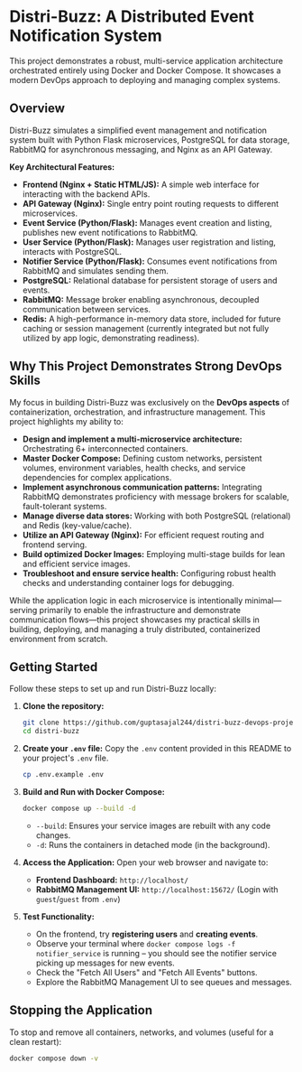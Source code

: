 # Distri-Buzz: A Distributed Event Notification System

This project demonstrates a robust, multi-service application architecture orchestrated entirely using Docker and Docker Compose. It showcases a modern DevOps approach to deploying and managing complex systems.

## Overview

Distri-Buzz simulates a simplified event management and notification system built with Python Flask microservices, PostgreSQL for data storage, RabbitMQ for asynchronous messaging, and Nginx as an API Gateway.

**Key Architectural Features:**

* **Frontend (Nginx + Static HTML/JS):** A simple web interface for interacting with the backend APIs.
* **API Gateway (Nginx):** Single entry point routing requests to different microservices.
* **Event Service (Python/Flask):** Manages event creation and listing, publishes new event notifications to RabbitMQ.
* **User Service (Python/Flask):** Manages user registration and listing, interacts with PostgreSQL.
* **Notifier Service (Python/Flask):** Consumes event notifications from RabbitMQ and simulates sending them.
* **PostgreSQL:** Relational database for persistent storage of users and events.
* **RabbitMQ:** Message broker enabling asynchronous, decoupled communication between services.
* **Redis:** A high-performance in-memory data store, included for future caching or session management (currently integrated but not fully utilized by app logic, demonstrating readiness).

## Why This Project Demonstrates Strong DevOps Skills

My focus in building Distri-Buzz was exclusively on the **DevOps aspects** of containerization, orchestration, and infrastructure management. This project highlights my ability to:

* **Design and implement a multi-microservice architecture:** Orchestrating 6+ interconnected containers.
* **Master Docker Compose:** Defining custom networks, persistent volumes, environment variables, health checks, and service dependencies for complex applications.
* **Implement asynchronous communication patterns:** Integrating RabbitMQ demonstrates proficiency with message brokers for scalable, fault-tolerant systems.
* **Manage diverse data stores:** Working with both PostgreSQL (relational) and Redis (key-value/cache).
* **Utilize an API Gateway (Nginx):** For efficient request routing and frontend serving.
* **Build optimized Docker Images:** Employing multi-stage builds for lean and efficient service images.
* **Troubleshoot and ensure service health:** Configuring robust health checks and understanding container logs for debugging.

While the application logic in each microservice is intentionally minimal—serving primarily to enable the infrastructure and demonstrate communication flows—this project showcases my practical skills in building, deploying, and managing a truly distributed, containerized environment from scratch.

## Getting Started

Follow these steps to set up and run Distri-Buzz locally:

1.  **Clone the repository:**
    ```bash
    git clone https://github.com/guptasajal244/distri-buzz-devops-project.git
    cd distri-buzz
    ```
2.  **Create your `.env` file:**
    Copy the `.env` content provided in this README to your project's `.env` file.
    ```bash
    cp .env.example .env 
    ```
3.  **Build and Run with Docker Compose:**
    ```bash
    docker compose up --build -d
    ```
    * `--build`: Ensures your service images are rebuilt with any code changes.
    * `-d`: Runs the containers in detached mode (in the background).

4.  **Access the Application:**
    Open your web browser and navigate to:
    * **Frontend Dashboard:** `http://localhost/`
    * **RabbitMQ Management UI:** `http://localhost:15672/` (Login with `guest`/`guest` from `.env`)

5.  **Test Functionality:**
    * On the frontend, try **registering users** and **creating events**.
    * Observe your terminal where `docker compose logs -f notifier_service` is running – you should see the notifier service picking up messages for new events.
    * Check the "Fetch All Users" and "Fetch All Events" buttons.
    * Explore the RabbitMQ Management UI to see queues and messages.

## Stopping the Application

To stop and remove all containers, networks, and volumes (useful for a clean restart):
```bash
docker compose down -v
